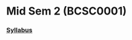 # Mid Sem 2 (BCSC0001)



### [Syllabus](https://github.com/dbc2201/gla-bcsc0001-2018/blob/master/exams/mid%20sem%202/syllabus/README.md)  

